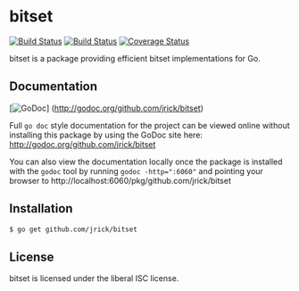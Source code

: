 bitset
======

[![Build Status](https://travis-ci.org/jrick/bitset.svg?branch=master)](https://travis-ci.org/jrick/bitset) [![Build Status](https://ci.appveyor.com/api/projects/status/r4lr4iff3u4j7l87/branch/master?svg=true)](https://ci.appveyor.com/project/jrick/bitset/branch/master) [![Coverage Status](https://coveralls.io/repos/jrick/bitset/badge.png?branch=master)](https://coveralls.io/r/jrick/bitset)

bitset is a package providing efficient bitset implementations for Go.

## Documentation

[![GoDoc](https://godoc.org/github.com/jrick/bitset?status.png)]
(http://godoc.org/github.com/jrick/bitset)

Full `go doc` style documentation for the project can be viewed online without
installing this package by using the GoDoc site here:
http://godoc.org/github.com/jrick/bitset

You can also view the documentation locally once the package is installed with
the `godoc` tool by running `godoc -http=":6060"` and pointing your browser to
http://localhost:6060/pkg/github.com/jrick/bitset

## Installation

```bash
$ go get github.com/jrick/bitset
```

## License

bitset is licensed under the liberal ISC license.
